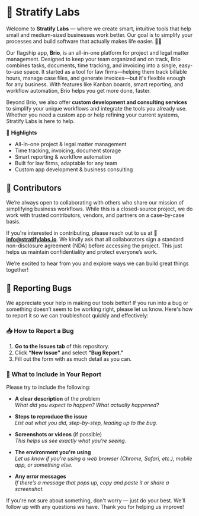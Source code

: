 # 🚀 Stratify Labs

Welcome to **Stratify Labs** — where we create smart, intuitive tools that help small and medium-sized businesses work better. Our goal is to simplify your processes and build software that actually makes life easier. 🧠💼

Our flagship app, **Brio**, is an all-in-one platform for project and legal matter management. Designed to keep your team organized and on track, Brio combines tasks, documents, time tracking, and invoicing into a single, easy-to-use space. It started as a tool for law firms—helping them track billable hours, manage case files, and generate invoices—but it's flexible enough for any business. With features like Kanban boards, smart reporting, and workflow automation, Brio helps you get more done, faster.

Beyond Brio, we also offer **custom development and consulting services** to simplify your unique workflows and integrate the tools you already use. Whether you need a custom app or help refining your current systems, Stratify Labs is here to help.

📌 **Highlights**  
- All-in-one project & legal matter management  
- Time tracking, invoicing, document storage  
- Smart reporting & workflow automation  
- Built for law firms, adaptable for any team  
- Custom app development & business consulting  



## 🙌 Contributors

We’re always open to collaborating with others who share our mission of simplifying business workflows. While this is a closed-source project, we do work with trusted contributors, vendors, and partners on a case-by-case basis.

If you're interested in contributing, please reach out to us at 📧 **info@stratifylabs.io**. We kindly ask that all collaborators sign a standard non-disclosure agreement (NDA) before accessing the project. This just helps us maintain confidentiality and protect everyone’s work.

We’re excited to hear from you and explore ways we can build great things together!



## 🐛 Reporting Bugs

We appreciate your help in making our tools better! If you run into a bug or something doesn’t seem to be working right, please let us know. Here's how to report it so we can troubleshoot quickly and effectively:

### 📥 How to Report a Bug

1. **Go to the Issues tab** of this repository.
2. Click **“New Issue”** and select **“Bug Report.”**
3. Fill out the form with as much detail as you can.

### 🧾 What to Include in Your Report

Please try to include the following:

- **A clear description** of the problem  
  _What did you expect to happen? What actually happened?_

- **Steps to reproduce the issue**  
  _List out what you did, step-by-step, leading up to the bug._

- **Screenshots or videos** (if possible)  
  _This helps us see exactly what you’re seeing._

- **The environment you're using**  
  _Let us know if you're using a web browser (Chrome, Safari, etc.), mobile app, or something else._

- **Any error messages**  
  _If there’s a message that pops up, copy and paste it or share a screenshot._


If you're not sure about something, don't worry — just do your best. We’ll follow up with any questions we have. Thank you for helping us improve!
